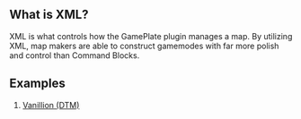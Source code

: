 ## What is XML?
XML is what controls how the GamePlate plugin manages a map. By utilizing XML, map makers are able to construct gamemodes with far more polish and control than Command Blocks.

## Examples
1. [Vanillion (DTM)](http://gameplate.minehut.com/examples/vanillio)

